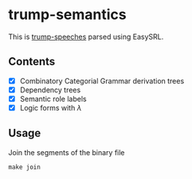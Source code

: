 # trump-semantics

This is [trump-speeches](https://github.com/ryanmcdermott/trump-speeches) parsed using EasySRL.

## Contents

- [x] Combinatory Categorial Grammar derivation trees
- [x] Dependency trees
- [x] Semantic role labels
- [x] Logic forms with $\lambda$

## Usage

Join the segments of the binary file
```
make join
```

